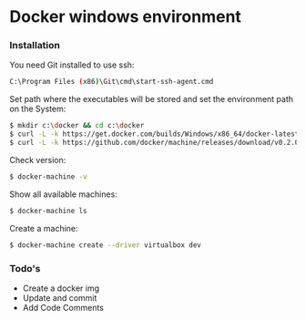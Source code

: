 # Docker windows environment

### Installation

You need Git installed to use ssh:
```sh
C:\Program Files (x86)\Git\cmd\start-ssh-agent.cmd
```
Set path where the executables will be stored and set the environment path on the System:
```sh
$ mkdir c:\docker && cd c:\docker
$ curl -L -k https://get.docker.com/builds/Windows/x86_64/docker-latest.exe > /docker/docker.exe
$ curl -L -k https://github.com/docker/machine/releases/download/v0.2.0/docker-machine_windows-amd64.exe > /docker/docker-machine.exe
```
Check version:
```sh
$ docker-machine -v
```
Show all available machines:
```sh
$ docker-machine ls
```
Create a machine:
```sh
$ docker-machine create --driver virtualbox dev
```
### Todo's

 - Create a docker img
 - Update and commit 
 - Add Code Comments
